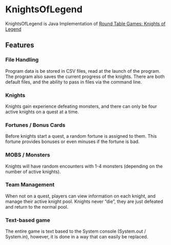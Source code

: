 # KnightsOfLegend

KnightsOfLegend is Java Implementation of [Round Table Games: Knights of Legend](https://www.cs.colostate.edu/~cs163/.Fall21/practicals/p5/knightfight-revamp/)

## Features
### File Handling

Program data is be stored in CSV files, read at the launch of the program. The program also saves the current progress of the knights. There are both default files, and the ability to pass in files via the command line.

### Knights
Knights gain experience defeating monsters, and there can only be four active knights on a quest at a time.

### Fortunes / Bonus Cards
Before knights start a quest, a random fortune is assigned to them. This fortune provides bonuses or even minuses if the fortune is bad.

### MOBS / Monsters
Knights will have random encounters with 1-4 monsters (depending on the number of active knights).

### Team Management
When not on a quest, players can view information on each knight, and manage their active knight pool. Knights never “die”, they are just defeated and return to the normal pool.

### Text-based game
The entire game is text based to the System console (System.out / System.in), however, it is done in a way that can easily be replaced.